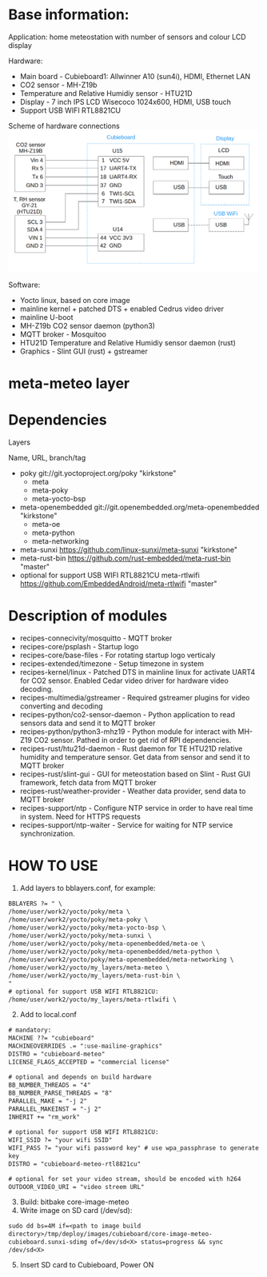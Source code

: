 Base information:
============
Application: home meteostation with number of sensors and colour LCD display

Hardware:
 - Main board - Cubieboard1: Allwinner A10 (sun4i), HDMI, Ethernet LAN
 - CO2 sensor - MH-Z19b
 - Temperature and Relative Humidiy sensor - HTU21D
 - Display - 7 inch IPS LCD Wisecoco 1024x600, HDMI, USB touch
 - Support USB WIFI RTL8821CU

Scheme of hardware connections
![hardware connections](connection_scheme.png)

Software:
 - Yocto linux, based on core image
 - mainline kernel + patched DTS + enabled Cedrus video driver
 - mainline U-boot
 - MH-Z19b CO2 sensor daemon (python3)
 - MQTT broker - Mosquitoo
 - HTU21D Temperature and Relative Humidiy sensor daemon (rust)
 - Graphics - Slint GUI (rust) + gstreamer


meta-meteo layer
============

Dependencies
============

  Layers

  Name,             URL,                                            branch/tag
  - poky              git://git.yoctoproject.org/poky                 "kirkstone"
    - meta
    - meta-poky
    - meta-yocto-bsp
  - meta-openembedded git://git.openembedded.org/meta-openembedded    "kirkstone"
    - meta-oe
    - meta-python
    - meta-networking
  - meta-sunxi        https://github.com/linux-sunxi/meta-sunxi       "kirkstone"
  - meta-rust-bin     https://github.com/rust-embedded/meta-rust-bin  "master"
  - optional for support USB WIFI RTL8821CU
    meta-rtlwifi https://github.com/EmbeddedAndroid/meta-rtlwifi  "master"

Description of modules
=======

- recipes-connecivity/mosquitto - MQTT broker
- recipes-core/psplash - Startup logo
- recipes-core/base-files - For rotating startup logo verticaly
- recipes-extended/timezone - Setup timezone in system
- recipes-kernel/linux - Patched DTS in mainline linux for activate UART4 for CO2 sensor. Enabled Cedar video driver for hardware video decoding.
- recipes-multimedia/gstreamer - Required gstreamer plugins for video converting and decoding
- recipes-python/co2-sensor-daemon - Python application to read sensors data and send it to MQTT broker
- recipes-python/python3-mhz19 - Python module for interact with MH-Z19 CO2 sensor. Pathed in order to get rid of RPI dependencies.
- recipes-rust/htu21d-daemon - Rust daemon for TE HTU21D relative humidity and temperature sensor. Get data from sensor and send it to MQTT broker
- recipes-rust/slint-gui - GUI for meteostation based on Slint - Rust GUI framework, fetch data from MQTT broker
- recipes-rust/weather-provider - Weather data provider, send data to MQTT broker
- recipes-support/ntp - Configure NTP service in order to have real time in system. Need for HTTPS requests
- recipes-support/ntp-waiter - Service for waiting for NTP service synchronization.


HOW TO USE
=================

1. Add layers to bblayers.conf, for example:
  ```
  BBLAYERS ?= " \
  /home/user/work2/yocto/poky/meta \
  /home/user/work2/yocto/poky/meta-poky \
  /home/user/work2/yocto/poky/meta-yocto-bsp \
  /home/user/work2/yocto/poky/meta-sunxi \
  /home/user/work2/yocto/poky/meta-openembedded/meta-oe \
  /home/user/work2/yocto/poky/meta-openembedded/meta-python \
  /home/user/work2/yocto/poky/meta-openembedded/meta-networking \
  /home/user/work2/yocto/my_layers/meta-meteo \
  /home/user/work2/yocto/my_layers/meta-rust-bin \
  "
  # optional for support USB WIFI RTL8821CU:
  /home/user/work2/yocto/my_layers/meta-rtlwifi \
  ```

2. Add to local.conf
  ```
  # mandatory:
  MACHINE ??= "cubieboard"
  MACHINEOVERRIDES .= ":use-mailine-graphics"
  DISTRO = "cubieboard-meteo"
  LICENSE_FLAGS_ACCEPTED = "commercial license"
  ```
  ```
  # optional and depends on build hardware
  BB_NUMBER_THREADS = "4"
  BB_NUMBER_PARSE_THREADS = "8"
  PARALLEL_MAKE = "-j 2"
  PARALLEL_MAKEINST = "-j 2"
  INHERIT += "rm_work"
  ```
  ```
  # optional for support USB WIFI RTL8821CU:
  WIFI_SSID ?= "your wifi SSID"
  WIFI_PASS ?= "your wifi password key" # use wpa_passphrase to generate key
  DISTRO = "cubieboard-meteo-rtl8821cu"
  ```
  ```
  # optional for set your video stream, should be encoded with h264
  OUTDOOR_VIDEO_URI = "video streem URL"
  ```

3. Build: bitbake core-image-meteo
4. Write image on SD card (/dev/sd<X>):
```
sudo dd bs=4M if=<path to image build directory>/tmp/deploy/images/cubieboard/core-image-meteo-cubieboard.sunxi-sdimg of=/dev/sd<X> status=progress && sync /dev/sd<X>
```
5. Insert SD card to Cubieboard, Power ON
